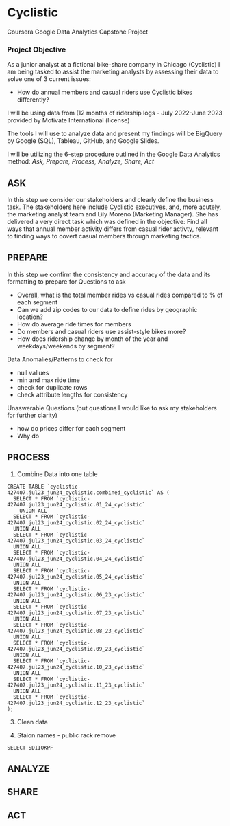 # Cyclistic
Coursera Google Data Analytics Capstone Project

### Project Objective
As a junior analyst at a fictional bike-share company in Chicago (Cyclistic) I am being tasked to assist the marketing analysts by assessing their data to solve one of 3 current issues:
- How do annual members and casual riders use Cyclistic bikes differently?

I will be using data from (12 months of ridership logs - July 2022-June 2023 provided by Motivate International (license)

The tools I will use to analyze data and present my findings will be BigQuery by Google (SQL), Tableau, GitHub, and Google Slides.


I will be utilizing the 6-step procedure outlined in the Google Data Analytics method: *Ask, Prepare, Process, Analyze, Share, Act*

## ASK
In this step we consider our stakeholders and clearly define the business task.
The stakeholders here include Cyclistic executives, and, more acutely, the marketing analyst team and Lily Moreno (Marketing Manager). She has delivered a very direct task which was defined in the objective: Find all ways that annual member activity differs from casual rider activty, relevant to finding ways to covert casual members through marketing tactics.

## PREPARE
In this step we confirm the consistency and accuracy of the data and its formatting to prepare for Questions to ask
- Overall, what is the total member rides vs casual rides compared to % of each segment
- Can we add zip codes to our data to define rides by geographic location?
- How do average ride times for members
- Do members and casual riders use assist-style bikes more?
- How does ridership change by month of the year and weekdays/weekends by segment?
  
Data Anomalies/Patterns to check for
- null vallues
- min and max ride time
- check for duplicate rows
- check attribute lengths for consistency

Unaswerable Questions (but questions I would like to ask my stakeholders for further clarity)
- how do prices differ for each segment
- Why do 

## PROCESS
1. Combine Data into one table
```
CREATE TABLE `cyclistic-427407.jul23_jun24_cyclistic.combined_cyclistic` AS (
  SELECT * FROM `cyclistic-427407.jul23_jun24_cyclistic.01_24_cyclistic`
    UNION ALL
  SELECT * FROM `cyclistic-427407.jul23_jun24_cyclistic.02_24_cyclistic`
  UNION ALL
  SELECT * FROM `cyclistic-427407.jul23_jun24_cyclistic.03_24_cyclistic`
  UNION ALL
  SELECT * FROM `cyclistic-427407.jul23_jun24_cyclistic.04_24_cyclistic`
  UNION ALL
  SELECT * FROM `cyclistic-427407.jul23_jun24_cyclistic.05_24_cyclistic`
  UNION ALL
  SELECT * FROM `cyclistic-427407.jul23_jun24_cyclistic.06_23_cyclistic`
  UNION ALL
  SELECT * FROM `cyclistic-427407.jul23_jun24_cyclistic.07_23_cyclistic`
  UNION ALL
  SELECT * FROM `cyclistic-427407.jul23_jun24_cyclistic.08_23_cyclistic`
  UNION ALL
  SELECT * FROM `cyclistic-427407.jul23_jun24_cyclistic.09_23_cyclistic`
  UNION ALL
  SELECT * FROM `cyclistic-427407.jul23_jun24_cyclistic.10_23_cyclistic`
  UNION ALL
  SELECT * FROM `cyclistic-427407.jul23_jun24_cyclistic.11_23_cyclistic`
  UNION ALL
  SELECT * FROM `cyclistic-427407.jul23_jun24_cyclistic.12_23_cyclistic`
);
```
  
3. Clean data

4. Staion names - public rack remove

```SELECT SDIIOKPF```


## ANALYZE

## SHARE

## ACT
